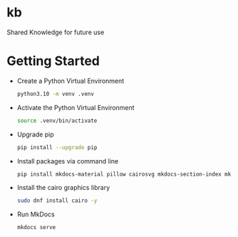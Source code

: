 # kb

Shared Knowledge for future use

# Getting Started

- Create a Python Virtual Environment

  ```bash
  python3.10 -m venv .venv
  ```

- Activate the Python Virtual Environment

  ```bash
  source .venv/bin/activate
  ```

- Upgrade pip

  ```bash
  pip install --upgrade pip
  ```

- Install packages via command line

  ```bash
  pip install mkdocs-material pillow cairosvg mkdocs-section-index mkdocs-git-revision-date-localized-plugin mdx_truly_sane_lists
  ```

- Install the cairo graphics library

  ```bash
  sudo dnf install cairo -y
  ```

- Run MkDocs

  ```bash
  mkdocs serve
  ```
